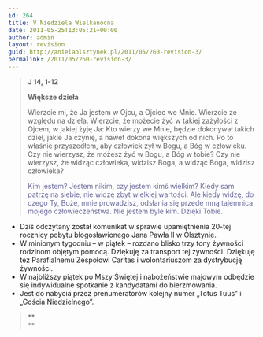 ```yaml
---
id: 264
title: V Niedziela Wielkanocna
date: 2011-05-25T13:05:21+00:00
author: admin
layout: revision
guid: http://anielaolsztynek.pl/2011/05/260-revision-3/
permalink: /2011/05/260-revision-3/
---
```

> **J 14, 1-12**
> 
> **Większe dzieła**
> 
> Wierzcie mi, że Ja jestem w Ojcu, a Ojciec we Mnie. Wierzcie ze względu na dzieła. Wierzcie, że możecie żyć w takiej zażyłości z Ojcem, w jakiej żyję Ja: Kto wierzy we Mnie, będzie dokonywał takich dzieł, jakie Ja czynię, a nawet dokona większych od nich. Po to właśnie przyszedłem, aby człowiek żył w Bogu, a Bóg w człowieku. Czy nie wierzysz, że możesz żyć w Bogu, a Bóg w tobie? Czy nie wierzysz, że widząc człowieka, widzisz Boga, a widząc Boga, widzisz człowieka?
> 
> <span style="color: #666699;">Kim jestem? Jestem nikim, czy jestem kimś wielkim? Kiedy sam patrzę na siebie, nie widzę zbyt wielkiej wartości. Ale kiedy widzę, do czego Ty, Boże, mnie prowadzisz, odsłania się przede mną tajemnica mojego człowieczeństwa. Nie jestem byle kim. Dzięki Tobie.</span>

  * Dziś odczytany został komunikat w sprawie upamiętnienia 20-tej rocznicy pobytu błogosławionego Jana Pawła II w Olsztynie.
  * W minionym tygodniu &#8211; w piątek &#8211; rozdano blisko trzy tony żywności rodzinom objętym pomocą. Dziękuję za transport tej żywności. Dziękuję też Parafialnemu Zespołowi Caritas i wolontariuszom za dystrybucję żywności.
  * W najbliższy piątek po Mszy Świętej i nabożeństwie majowym odbędzie się indywidualne spotkanie z kandydatami do bierzmowania.
  * Jest do nabycia przez prenumeratorów kolejny numer &#8222;Totus Tuus&#8221; i &#8222;Gościa Niedzielnego&#8221;.

> **  
>**